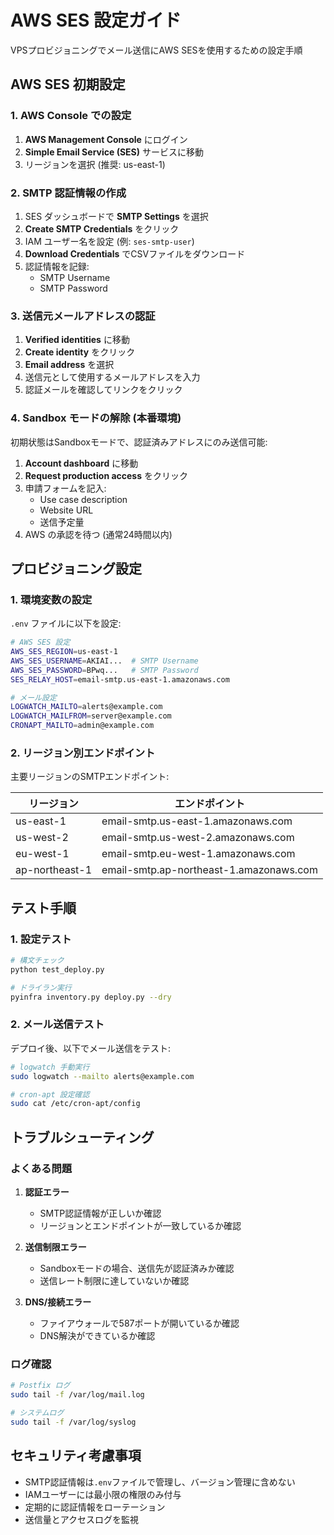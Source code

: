 # AWS SES 設定ガイド

VPSプロビジョニングでメール送信にAWS SESを使用するための設定手順

## AWS SES 初期設定

### 1. AWS Console での設定

1. **AWS Management Console** にログイン
2. **Simple Email Service (SES)** サービスに移動
3. リージョンを選択 (推奨: us-east-1)

### 2. SMTP 認証情報の作成

1. SES ダッシュボードで **SMTP Settings** を選択
2. **Create SMTP Credentials** をクリック
3. IAM ユーザー名を設定 (例: `ses-smtp-user`)
4. **Download Credentials** でCSVファイルをダウンロード
5. 認証情報を記録:
   - SMTP Username
   - SMTP Password

### 3. 送信元メールアドレスの認証

1. **Verified identities** に移動
2. **Create identity** をクリック
3. **Email address** を選択
4. 送信元として使用するメールアドレスを入力
5. 認証メールを確認してリンクをクリック

### 4. Sandbox モードの解除 (本番環境)

初期状態はSandboxモードで、認証済みアドレスにのみ送信可能:

1. **Account dashboard** に移動
2. **Request production access** をクリック
3. 申請フォームを記入:
   - Use case description
   - Website URL
   - 送信予定量
4. AWS の承認を待つ (通常24時間以内)

## プロビジョニング設定

### 1. 環境変数の設定

`.env` ファイルに以下を設定:

```bash
# AWS SES 設定
AWS_SES_REGION=us-east-1
AWS_SES_USERNAME=AKIAI...  # SMTP Username
AWS_SES_PASSWORD=BPwq...   # SMTP Password
SES_RELAY_HOST=email-smtp.us-east-1.amazonaws.com

# メール設定
LOGWATCH_MAILTO=alerts@example.com
LOGWATCH_MAILFROM=server@example.com
CRONAPT_MAILTO=admin@example.com
```

### 2. リージョン別エンドポイント

主要リージョンのSMTPエンドポイント:

| リージョン | エンドポイント |
|-----------|----------------|
| us-east-1 | email-smtp.us-east-1.amazonaws.com |
| us-west-2 | email-smtp.us-west-2.amazonaws.com |
| eu-west-1 | email-smtp.eu-west-1.amazonaws.com |
| ap-northeast-1 | email-smtp.ap-northeast-1.amazonaws.com |

## テスト手順

### 1. 設定テスト

```bash
# 構文チェック
python test_deploy.py

# ドライラン実行
pyinfra inventory.py deploy.py --dry
```

### 2. メール送信テスト

デプロイ後、以下でメール送信をテスト:

```bash
# logwatch 手動実行
sudo logwatch --mailto alerts@example.com

# cron-apt 設定確認
sudo cat /etc/cron-apt/config
```

## トラブルシューティング

### よくある問題

1. **認証エラー**
   - SMTP認証情報が正しいか確認
   - リージョンとエンドポイントが一致しているか確認

2. **送信制限エラー**
   - Sandboxモードの場合、送信先が認証済みか確認
   - 送信レート制限に達していないか確認

3. **DNS/接続エラー**
   - ファイアウォールで587ポートが開いているか確認
   - DNS解決ができているか確認

### ログ確認

```bash
# Postfix ログ
sudo tail -f /var/log/mail.log

# システムログ
sudo tail -f /var/log/syslog
```

## セキュリティ考慮事項

- SMTP認証情報は`.env`ファイルで管理し、バージョン管理に含めない
- IAMユーザーには最小限の権限のみ付与
- 定期的に認証情報をローテーション
- 送信量とアクセスログを監視